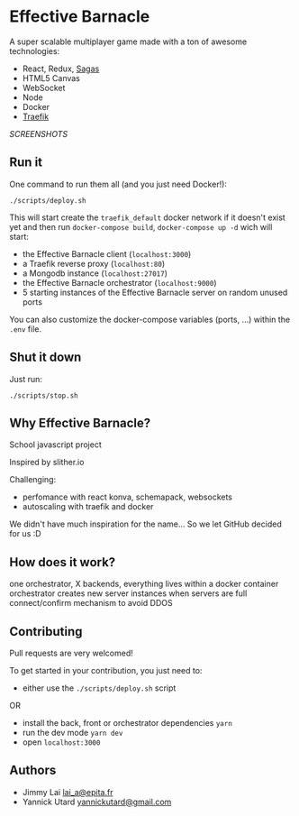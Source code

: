 # Effective Barnacle

A super scalable multiplayer game made with a ton of awesome technologies:
* React, Redux, [Sagas](https://github.com/redux-saga/redux-saga)
* HTML5 Canvas
* WebSocket
* Node
* Docker
* [Traefik](https://traefik.io)

*SCREENSHOTS*

## Run it

One command to run them all (and you just need Docker!):

`./scripts/deploy.sh`

This will start create the `traefik_default` docker network if it doesn't exist yet and then run `docker-compose build`, `docker-compose up -d` wich will start:
* the Effective Barnacle client (`localhost:3000`)
* a Traefik reverse proxy (`localhost:80`)
* a Mongodb instance (`localhost:27017`)
* the Effective Barnacle orchestrator (`localhost:9000`)
* 5 starting instances of the Effective Barnacle server on random unused ports

You can also customize the docker-compose variables (ports, ...) within the `.env` file.

## Shut it down

Just run:

`./scripts/stop.sh`

## Why Effective Barnacle?

School javascript project

Inspired by slither.io

Challenging:
* perfomance with react konva, schemapack, websockets
* autoscaling with traefik and docker

We didn't have much inspiration for the name... So we let GitHub decided for us :D

## How does it work?

one orchestrator, X backends, everything lives within a docker container
orchestrator creates new server instances when servers are full
connect/confirm mechanism to avoid DDOS

## Contributing

Pull requests are very welcomed!

To get started in your contribution, you just need to:

* either use the `./scripts/deploy.sh` script

OR

* install the back, front or orchestrator dependencies `yarn`
* run the dev mode `yarn dev`
* open `localhost:3000`

## Authors

* Jimmy Lai <lai_a@epita.fr>
* Yannick Utard <yannickutard@gmail.com>

